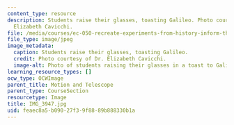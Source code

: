 ```yaml
---
content_type: resource
description: Students raise their glasses, toasting Galileo. Photo courtesy of Dr.
  Elizabeth Cavicchi.
file: /media/courses/ec-050-recreate-experiments-from-history-inform-the-future-from-the-past-galileo-january-iap-2010/feaec8a5b09027f39f8889b888330b1a_IMG_3947.jpg
file_type: image/jpeg
image_metadata:
  caption: Students raise their glasses, toasting Galileo.
  credit: Photo courtesy of Dr. Elizabeth Cavicchi.
  image-alt: Photo of students raising their glasses in a toast to Galileo.
learning_resource_types: []
ocw_type: OCWImage
parent_title: Motion and Telescope
parent_type: CourseSection
resourcetype: Image
title: IMG_3947.jpg
uid: feaec8a5-b090-27f3-9f88-89b888330b1a
---
```

